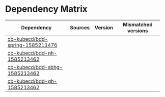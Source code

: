 # Dependency Matrix

Dependency | Sources | Version | Mismatched versions
---------- | ------- | ------- | -------------------
[cb-kubecd/bdd-spring-1585211476](https://github.com/cb-kubecd/bdd-spring-1585211476.git) |  | []() | 
[cb-kubecd/bdd-nh-1585213462](https://github.com/cb-kubecd/bdd-nh-1585213462.git) |  | []() | 
[cb-kubecd/bdd-sbhg-1585213462](https://github.com/cb-kubecd/bdd-sbhg-1585213462.git) |  | []() | 
[cb-kubecd/bdd-gh-1585213462](https://github.com/cb-kubecd/bdd-gh-1585213462.git) |  | []() | 
